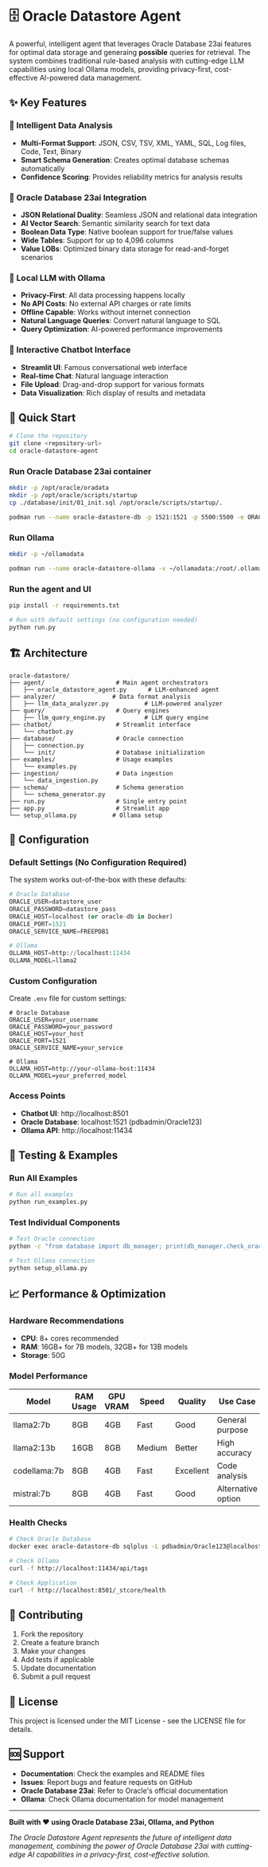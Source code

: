 # 🗄️ Oracle Datastore Agent

A powerful, intelligent agent that leverages Oracle Database 23ai features for optimal data storage and generaing **possible** queries for retrieval. The system combines traditional rule-based analysis with cutting-edge LLM capabilities using local Ollama models, providing privacy-first, cost-effective AI-powered data management.

## ✨ Key Features

### 🧠 Intelligent Data Analysis
- **Multi-Format Support**: JSON, CSV, TSV, XML, YAML, SQL, Log files, Code, Text, Binary
- **Smart Schema Generation**: Creates optimal database schemas automatically
- **Confidence Scoring**: Provides reliability metrics for analysis results

### 🚀 Oracle Database 23ai Integration
- **JSON Relational Duality**: Seamless JSON and relational data integration
- **AI Vector Search**: Semantic similarity search for text data
- **Boolean Data Type**: Native boolean support for true/false values
- **Wide Tables**: Support for up to 4,096 columns
- **Value LOBs**: Optimized binary data storage for read-and-forget scenarios

### 🦙 Local LLM with Ollama
- **Privacy-First**: All data processing happens locally
- **No API Costs**: No external API charges or rate limits
- **Offline Capable**: Works without internet connection
- **Natural Language Queries**: Convert natural language to SQL
- **Query Optimization**: AI-powered performance improvements

### 💬 Interactive Chatbot Interface
- **Streamlit UI**: Famous conversational web interface
- **Real-time Chat**: Natural language interaction
- **File Upload**: Drag-and-drop support for various formats
- **Data Visualization**: Rich display of results and metadata

## 🚀 Quick Start

```bash
# Clone the repository
git clone <repository-url>
cd oracle-datastore-agent
```

### Run Oracle Database 23ai container
```bash
mkdir -p /opt/oracle/oradata
mkdir -p /opt/oracle/scripts/startup
cp ./database/init/01_init.sql /opt/oracle/scripts/startup/.

podman run --name oracle-datastore-db -p 1521:1521 -p 5500:5500 -e ORACLE_PWD=Oracle123 -e ORACLE_CHARACTERSET=AL32UTF8 -v /opt/oracle/oradata:/opt/oracle/oradata -v /opt/oracle/scripts/startup:/opt/oracle/scripts/startup container-registry.oracle.com/database/free:latest
```

### Run Ollama
```bash
mkdir -p ~/ollamadata

podman run --name oracle-datastore-ollama -v ~/ollamadata:/root/.ollama -p 11434:11434 -e OLLAMA_HOST=0.0.0.0 ollama/ollama:latest
```

### Run the agent and UI

```bash
pip install -r requirements.txt

# Run with default settings (no configuration needed)
python run.py
```

## 🏗️ Architecture

```
oracle-datastore/
├── agent/                    # Main agent orchestrators
│   ├── oracle_datastore_agent.py      # LLM-enhanced agent
├── analyzer/                # Data format analysis
│   ├── llm_data_analyzer.py          # LLM-powered analyzer
├── query/                    # Query engines
│   ├── llm_query_engine.py           # LLM query engine
├── chatbot/                  # Streamlit interface
│   └── chatbot.py
├── database/                 # Oracle connection
│   ├── connection.py
│   └── init/                 # Database initialization
├── examples/                 # Usage examples
│   └── examples.py
├── ingestion/                # Data ingestion
│   └── data_ingestion.py
├── schema/                   # Schema generation
│   └── schema_generator.py
├── run.py                    # Single entry point
├── app.py                    # Streamlit app
└── setup_ollama.py          # Ollama setup
```

## 🔧 Configuration

### Default Settings (No Configuration Required)

The system works out-of-the-box with these defaults:

```python
# Oracle Database
ORACLE_USER=datastore_user
ORACLE_PASSWORD=datastore_pass
ORACLE_HOST=localhost (or oracle-db in Docker)
ORACLE_PORT=1521
ORACLE_SERVICE_NAME=FREEPDB1

# Ollama
OLLAMA_HOST=http://localhost:11434
OLLAMA_MODEL=llama2
```

### Custom Configuration

Create `.env` file for custom settings:

```env
# Oracle Database
ORACLE_USER=your_username
ORACLE_PASSWORD=your_password
ORACLE_HOST=your_host
ORACLE_PORT=1521
ORACLE_SERVICE_NAME=your_service

# Ollama
OLLAMA_HOST=http://your-ollama-host:11434
OLLAMA_MODEL=your_preferred_model
```

### Access Points

- **Chatbot UI**: http://localhost:8501
- **Oracle Database**: localhost:1521 (pdbadmin/Oracle123)
- **Ollama API**: http://localhost:11434

## 🧪 Testing & Examples

### Run All Examples

```bash
# Run all examples
python run_examples.py
```

### Test Individual Components

```bash
# Test Oracle connection
python -c "from database import db_manager; print(db_manager.check_oracle_23ai_features())"

# Test Ollama connection
python setup_ollama.py

```

## 📈 Performance & Optimization

### Hardware Recommendations

- **CPU**: 8+ cores recommended
- **RAM**: 16GB+ for 7B models, 32GB+ for 13B models
- **Storage**: 50G

### Model Performance

| Model | RAM Usage | GPU VRAM | Speed | Quality | Use Case |
|-------|-----------|----------|-------|---------|----------|
| llama2:7b | 8GB | 4GB | Fast | Good | General purpose |
| llama2:13b | 16GB | 8GB | Medium | Better | High accuracy |
| codellama:7b | 8GB | 4GB | Fast | Excellent | Code analysis |
| mistral:7b | 8GB | 4GB | Fast | Good | Alternative option |


### Health Checks

```bash
# Check Oracle Database
docker exec oracle-datastore-db sqlplus -L pdbadmin/Oracle123@localhost:1521/FREEPDB1 @/dev/null

# Check Ollama
curl -f http://localhost:11434/api/tags

# Check Application
curl -f http://localhost:8501/_stcore/health
```

## 🤝 Contributing

1. Fork the repository
2. Create a feature branch
3. Make your changes
4. Add tests if applicable
5. Update documentation
6. Submit a pull request

## 📄 License

This project is licensed under the MIT License - see the LICENSE file for details.

## 🆘 Support

- **Documentation**: Check the examples and README files
- **Issues**: Report bugs and feature requests on GitHub
- **Oracle Database 23ai**: Refer to Oracle's official documentation
- **Ollama**: Check Ollama documentation for model management
---

**Built with ❤️ using Oracle Database 23ai, Ollama, and Python**

*The Oracle Datastore Agent represents the future of intelligent data management, combining the power of Oracle Database 23ai with cutting-edge AI capabilities in a privacy-first, cost-effective solution.*
